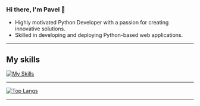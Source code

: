 ### Hi there, I'm Pavel 👋

- Highly motivated Python Developer with a passion for creating innovative solutions.
- Skilled in developing and deploying Python-based web applications.

---

<!--
**pavlovsvpavel/pavlovsvpavel** is a ✨ _special_ ✨ repository because its `README.md` (this file) appears on your GitHub profile.

Here are some ideas to get you started:

- 🔭 I’m currently working on ...
- 🌱 I’m currently learning ...
- 👯 I’m looking to collaborate on ...
- 🤔 I’m looking for help with ...
- 💬 Ask me about ...
- 📫 How to reach me: ...
- 😄 Pronouns: ...
- ⚡ Fun fact: ...
-->
## My skills
[![My Skills](https://skillicons.dev/icons?i=python,django,html,css,js,postgres,docker,aws,gcp,azure,terraform)](https://skillicons.dev)

---

[![Top Langs](https://github-readme-stats.vercel.app/api/top-langs/?username=pavlovsvpavel&layout=compact&theme=neon)](https://github.com/anuraghazra/github-readme-stats)

---
